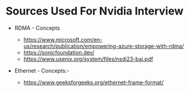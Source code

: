 # Sources Used For Nvidia Interview
* RDMA - Concepts
   * https://www.microsoft.com/en-us/research/publication/empowering-azure-storage-with-rdma/
   * https://sonicfoundation.dev/
   * https://www.usenix.org/system/files/nsdi23-bai.pdf

* Ethernet - Concepts:-
   * https://www.geeksforgeeks.org/ethernet-frame-format/

